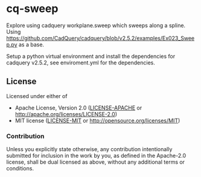 # cq-sweep

Explore using cadquery workplane.sweep which sweeps along a spline.
Using https://github.com/CadQuery/cadquery/blob/v2.5.2/examples/Ex023_Sweep.py as a base.


Setup a python virtual environment and install the dependencies for
cadquery v2.5.2, see enviroment.yml for the dependencies.


## License

Licensed under either of

- Apache License, Version 2.0 ([LICENSE-APACHE](LICENSE-APACHE) or http://apache.org/licenses/LICENSE-2.0)
- MIT license ([LICENSE-MIT](LICENSE-MIT) or http://opensource.org/licenses/MIT)

### Contribution

Unless you explicitly state otherwise, any contribution intentionally submitted
for inclusion in the work by you, as defined in the Apache-2.0 license, shall
be dual licensed as above, without any additional terms or conditions.
